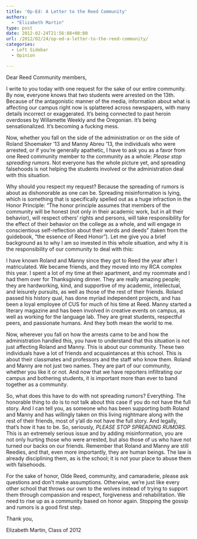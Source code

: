 ```yaml
---
title: 'Op-Ed: A Letter to the Reed Community'
authors: 
  - "Elizabeth Martin"
type: post
date: 2012-02-24T21:56:08+00:00
url: /2012/02/24/op-ed-a-letter-to-the-reed-community/
categories:
  - Left Sidebar
  - Opinion

---
```

Dear Reed Community members,

I write to you today with one request for the sake of our entire community. By now, everyone knows that two students were arrested on the 13th. Because of the antagonistic manner of the media, information about what is affecting our campus right now is splattered across newspapers, with many details incorrect or exaggerated. It’s being connected to past heroin overdoses by Willamette Weekly and the Oregonian. It’s being sensationalized. It’s becoming a fucking mess.

Now, whether you fall on the side of the administration or on the side of Roland Shoemaker ’13 and Manny Abreu ’13, the individuals who were arrested, or if you’re generally apathetic, I have to ask you as a favor from one Reed community member to the community as a whole: _Please_ _stop spreading rumors_. Not everyone has the whole picture yet, and spreading falsehoods is not helping the students involved or the administration deal with this situation.

Why should you respect my request? Because the spreading of rumors is about as dishonorable as one can be. Spreading misinformation is lying, which is something that is specifically spelled out as a huge infraction in the Honor Principle: “The honor principle assumes that members of the community will be honest (not only in their academic work, but in all their behavior), will respect others&#8217; rights and persons, will take responsibility for the effect of their behavior on the college as a whole, and will engage in conscientious self-reflection about their words and deeds” (taken from the guidebook, “the essence of Reed Honor”). Let me give you a brief background as to why I am so invested in this whole situation, and why it is the responsibility of our community to deal with this:

I have known Roland and Manny since they got to Reed the year after I matriculated. We became friends, and they moved into my RCA complex this year. I spent a lot of my time at their apartment, and my roommate and I had them over for Thanksgiving dinner. They are really amazing people; they are hardworking, kind, and supportive of my academic, intellectual, and leisurely pursuits, as well as those of the rest of their friends. Roland passed his history qual, has done myriad independent projects, and has been a loyal employee of CUS for much of his time at Reed. Manny started a literary magazine and has been involved in creative events on campus, as well as working for the language lab. They are great students, respectful peers, and passionate humans. And they both mean the world to me.

Now, wherever you fall on how the arrests came to be and how the administration handled this, you have to understand that this situation is not just affecting Roland and Manny. This is about our community. These two individuals have a lot of friends and acquaintances at this school. This is about their classmates and professors and the staff who know them. Roland and Manny are not just two names. They are part of our community, whether you like it or not. And now that we have reporters infiltrating our campus and bothering students, it is important more than ever to band together as a community.

So, what does this have to do with not spreading rumors? Everything. The honorable thing to do is to not talk about this case if you do not have the full story. And I can tell you, as someone who has been supporting both Roland and Manny and has willingly taken on this living nightmare along with the rest of their friends, most of y’all do not have the full story. And legally, that’s how it has to be. So, seriously, _PLEASE STOP SPREADING RUMORS._ This is an extremely serious issue and by adding misinformation, you are not only hurting those who were arrested, but also those of us who have not turned our backs on our friends. Remember that Roland and Manny are still Reedies, and that, even more importantly, they are human beings. The law is already disciplining them, as is the school; it is not your place to abuse them with falsehoods.

For the sake of honor, Olde Reed, community, and camaraderie, please ask questions and don’t make assumptions. Otherwise, we’re just like every other school that throws our own to the wolves instead of trying to support them through compassion and respect, forgiveness and rehabilitation. We need to rise up as a community based on honor again. Stopping the gossip and rumors is a good first step.

Thank you,

Elizabeth Martin, Class of 2012